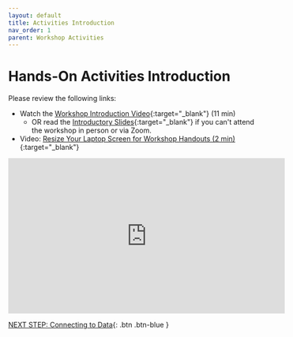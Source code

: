 ```yaml
---
layout: default
title: Activities Introduction
nav_order: 1
parent: Workshop Activities
---
```

# Hands-On Activities Introduction

Please review the following links:

- Watch the [Workshop Introduction Video](https://www.youtube.com/watch?v=2CuaT90NhPY){:target="_blank"} (11 min) 
   - OR read the [Introductory Slides](http://bit.ly/3iD6iU2){:target="_blank"} if you can't attend the workshop in person or via Zoom.
- Video: [Resize Your Laptop Screen for Workshop Handouts (2 min)](https://www.youtube.com/watch?v=Igk5hZUfzN0){:target="_blank"}
 
<iframe width="560" height="315" src="https://www.youtube.com/embed/2CuaT90NhPY" title="Data Visualization with Tableau Workshop - UVic Libraries Digital Scholarship Commons" frameborder="0" allow="accelerometer; autoplay; clipboard-write; encrypted-media; gyroscope; picture-in-picture; web-share" allowfullscreen></iframe>

[NEXT STEP: Connecting to Data](connecting-to-data.html){: .btn .btn-blue }
